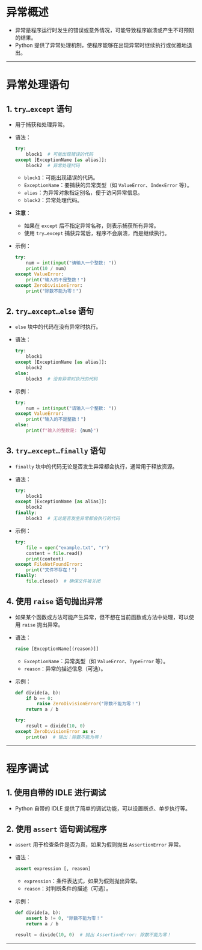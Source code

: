 # 异常概述
- 异常是程序运行时发生的错误或意外情况，可能导致程序崩溃或产生不可预期的结果。
- Python 提供了异常处理机制，使程序能够在出现异常时继续执行或优雅地退出。

---

# 异常处理语句
## 1. `try…except` 语句
- 用于捕获和处理异常。
- 语法：
  ```python
  try:
      block1  # 可能出现错误的代码
  except [ExceptionName [as alias]]:
      block2  # 异常处理代码
  ```
  - `block1`：可能出现错误的代码。
  - `ExceptionName`：要捕获的异常类型（如 `ValueError`、`IndexError` 等）。
  - `alias`：为异常对象指定别名，便于访问异常信息。
  - `block2`：异常处理代码。
- **注意**：
  - 如果在 `except` 后不指定异常名称，则表示捕获所有异常。
  - 使用 `try…except` 捕获异常后，程序不会崩溃，而是继续执行。

- 示例：
  ```python
  try:
      num = int(input("请输入一个整数: "))
      print(10 / num)
  except ValueError:
      print("输入的不是整数！")
  except ZeroDivisionError:
      print("除数不能为零！")
  ```

## 2. `try…except…else` 语句
- `else` 块中的代码在没有异常时执行。
- 语法：
  ```python
  try:
      block1
  except [ExceptionName [as alias]]:
      block2
  else:
      block3  # 没有异常时执行的代码
  ```

- 示例：
  ```python
  try:
      num = int(input("请输入一个整数: "))
  except ValueError:
      print("输入的不是整数！")
  else:
      print(f"输入的整数是: {num}")
  ```

## 3. `try…except…finally` 语句
- `finally` 块中的代码无论是否发生异常都会执行，通常用于释放资源。
- 语法：
  ```python
  try:
      block1
  except [ExceptionName [as alias]]:
      block2
  finally:
      block3  # 无论是否发生异常都会执行的代码
  ```

- 示例：
  ```python
  try:
      file = open("example.txt", "r")
      content = file.read()
      print(content)
  except FileNotFoundError:
      print("文件不存在！")
  finally:
      file.close()  # 确保文件被关闭
  ```

## 4. 使用 `raise` 语句抛出异常
- 如果某个函数或方法可能产生异常，但不想在当前函数或方法中处理，可以使用 `raise` 抛出异常。
- 语法：
  ```python
  raise [ExceptionName[(reason)]]
  ```
  - `ExceptionName`：异常类型（如 `ValueError`、`TypeError` 等）。
  - `reason`：异常的描述信息（可选）。

- 示例：
  ```python
  def divide(a, b):
      if b == 0:
          raise ZeroDivisionError("除数不能为零！")
      return a / b

  try:
      result = divide(10, 0)
  except ZeroDivisionError as e:
      print(e)  # 输出：除数不能为零！
  ```

---

# 程序调试
## 1. 使用自带的 IDLE 进行调试
- Python 自带的 IDLE 提供了简单的调试功能，可以设置断点、单步执行等。

## 2. 使用 `assert` 语句调试程序
- `assert` 用于检查条件是否为真，如果为假则抛出 `AssertionError` 异常。
- 语法：
  ```python
  assert expression [, reason]
  ```
  - `expression`：条件表达式，如果为假则抛出异常。
  - `reason`：对判断条件的描述（可选）。

- 示例：
  ```python
  def divide(a, b):
      assert b != 0, "除数不能为零！"
      return a / b

  result = divide(10, 0)  # 抛出 AssertionError: 除数不能为零！
  ```

---
